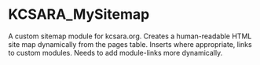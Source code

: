 KCSARA_MySitemap
================

A custom sitemap module for kcsara.org. Creates a human-readable HTML site map dynamically from the pages table. Inserts where appropriate, links to custom modules. Needs to add module-links more dynamically.
